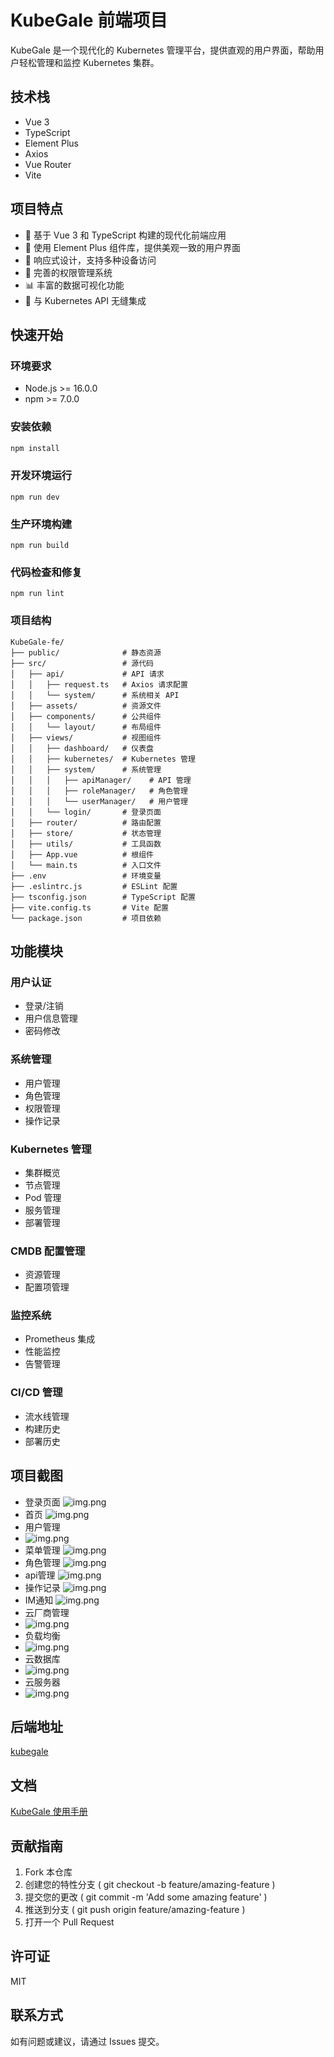 # KubeGale 前端项目

KubeGale 是一个现代化的 Kubernetes 管理平台，提供直观的用户界面，帮助用户轻松管理和监控 Kubernetes 集群。

## 技术栈

- Vue 3
- TypeScript
- Element Plus
- Axios
- Vue Router
- Vite

## 项目特点

- 🚀 基于 Vue 3 和 TypeScript 构建的现代化前端应用
- 🎨 使用 Element Plus 组件库，提供美观一致的用户界面
- 📱 响应式设计，支持多种设备访问
- 🔐 完善的权限管理系统
- 📊 丰富的数据可视化功能
- 🔄 与 Kubernetes API 无缝集成

## 快速开始

### 环境要求

- Node.js >= 16.0.0
- npm >= 7.0.0

### 安装依赖

```bash
npm install
```

### 开发环境运行
```
npm run dev
```

### 生产环境构建
```
npm run build
```

### 代码检查和修复
```
npm run lint
```
### 项目结构
```
KubeGale-fe/
├── public/              # 静态资源
├── src/                 # 源代码
│   ├── api/             # API 请求
│   │   ├── request.ts   # Axios 请求配置
│   │   └── system/      # 系统相关 API
│   ├── assets/          # 资源文件
│   ├── components/      # 公共组件
│   │   └── layout/      # 布局组件
│   ├── views/           # 视图组件
│   │   ├── dashboard/   # 仪表盘
│   │   ├── kubernetes/  # Kubernetes 管理
│   │   ├── system/      # 系统管理
│   │   │   ├── apiManager/    # API 管理
│   │   │   ├── roleManager/   # 角色管理
│   │   │   └── userManager/   # 用户管理
│   │   └── login/       # 登录页面
│   ├── router/          # 路由配置
│   ├── store/           # 状态管理
│   ├── utils/           # 工具函数
│   ├── App.vue          # 根组件
│   └── main.ts          # 入口文件
├── .env                 # 环境变量
├── .eslintrc.js         # ESLint 配置
├── tsconfig.json        # TypeScript 配置
├── vite.config.ts       # Vite 配置
└── package.json         # 项目依赖
```

## 功能模块
### 用户认证
- 登录/注销
- 用户信息管理
- 密码修改
### 系统管理
- 用户管理
- 角色管理
- 权限管理
- 操作记录
### Kubernetes 管理
- 集群概览
- 节点管理
- Pod 管理
- 服务管理
- 部署管理
### CMDB 配置管理
- 资源管理
- 配置项管理
### 监控系统
- Prometheus 集成
- 性能监控
- 告警管理
### CI/CD 管理
- 流水线管理
- 构建历史
- 部署历史


## 项目截图

- 登录页面
![img.png](image/登录.png)
- 首页
![img.png](image/首页.png)
- 用户管理
- ![img.png](image/用户管理.png)
- 菜单管理
![img.png](image/菜单管理.png)
- 角色管理
![img.png](image/角色管理.png)
- api管理
![img.png](image/api管理.png)
- 操作记录
![img.png](image/操作记录.png)
- IM通知
![img.png](image/im.png)
- 云厂商管理
- ![img.png](image/云厂商管理.png)
- 负载均衡
- ![img.png](image/负载均衡.png)
- 云数据库
- ![img.png](image/云数据库.png)
- 云服务器
- ![img.png](image/云服务器.png)



## 后端地址
[kubegale](https://github.com/daihao4371/KubeGale )

## 文档
[KubeGale 使用手册](docs/README.md)


## 贡献指南
1. Fork 本仓库
2. 创建您的特性分支 ( git checkout -b feature/amazing-feature )
3. 提交您的更改 ( git commit -m 'Add some amazing feature' )
4. 推送到分支 ( git push origin feature/amazing-feature )
5. 打开一个 Pull Request
## 许可证
MIT

## 联系方式
如有问题或建议，请通过 Issues 提交。